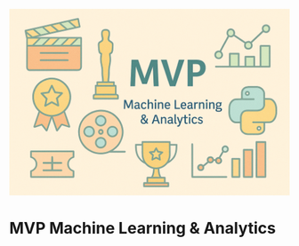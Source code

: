 ![Imagem temática gerada com o chatgpt para ser usada como a capa do MVP](https://github.com/paulalcardoso/MVP_machine_learning/blob/main/Imagem_Capa_MVP_ML.png)

# MVP Machine Learning & Analytics
